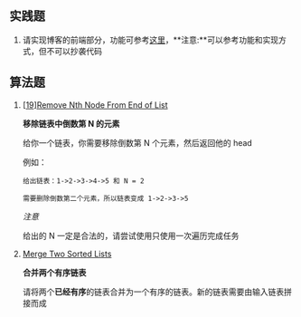 

## 实践题

1. 请实现博客的前端部分，功能可参考[这里](https://github.com/mafengshe/web-senior-project-blog)，**注意:**可以参考功能和实现方式，但不可以抄袭代码

   > 

## 算法题

1. [[19\]Remove Nth Node From End of List](https://leetcode.com/problems/remove-nth-node-from-end-of-list)

   **移除链表中倒数第 N 的元素**

   给你一个链表，你需要移除倒数第 N 个元素，然后返回他的 head

   例如：

   ```
   给出链表：1->2->3->4->5 和 N = 2
   
   需要删除倒数第二个元素，所以链表变成 1->2->3->5
   ```

   *注意*

   给出的 N 一定是合法的，请尝试使用只使用一次遍历完成任务

1. [Merge Two Sorted Lists](https://leetcode.com/problems/merge-two-sorted-lists)

   **合并两个有序链表**

   请将两个**已经有序**的链表合并为一个有序的链表。新的链表需要由输入链表拼接而成